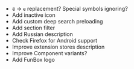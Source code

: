 - `ё` → `е` replacement? Special symbols ignoring?
- Add inactive icon
- Add custom deep search preloading
- Add section filter
- Add Russian description
- Check Firefox for Android support
- Improve extension stores description
- Improve Component variants?
- Add FunBox logo
